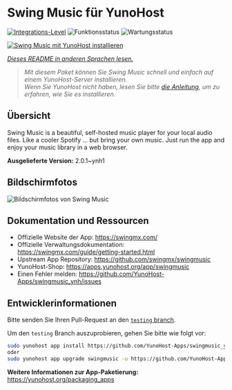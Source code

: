 <!--
N.B.: Diese README wurde automatisch von <https://github.com/YunoHost/apps/tree/master/tools/readme_generator> generiert.
Sie darf NICHT von Hand bearbeitet werden.
-->

# Swing Music für YunoHost

[![Integrations-Level](https://apps.yunohost.org/badge/integration/swingmusic)](https://ci-apps.yunohost.org/ci/apps/swingmusic/)
![Funktionsstatus](https://apps.yunohost.org/badge/state/swingmusic)
![Wartungsstatus](https://apps.yunohost.org/badge/maintained/swingmusic)

[![Swing Music mit YunoHost installieren](https://install-app.yunohost.org/install-with-yunohost.svg)](https://install-app.yunohost.org/?app=swingmusic)

*[Dieses README in anderen Sprachen lesen.](./ALL_README.md)*

> *Mit diesem Paket können Sie Swing Music schnell und einfach auf einem YunoHost-Server installieren.*  
> *Wenn Sie YunoHost nicht haben, lesen Sie bitte [die Anleitung](https://yunohost.org/install), um zu erfahren, wie Sie es installieren.*

## Übersicht

Swing Music is a beautiful, self-hosted music player for your local audio files. Like a cooler Spotify ... but bring your own music. Just run the app and enjoy your music library in a web browser.


**Ausgelieferte Version:** 2.0.1~ynh1

## Bildschirmfotos

![Bildschirmfotos von Swing Music](./doc/screenshots/screenshot.png)

## Dokumentation und Ressourcen

- Offizielle Website der App: <https://swingmx.com/>
- Offizielle Verwaltungsdokumentation: <https://swingmx.com/guide/getting-started.html>
- Upstream App Repository: <https://github.com/swingmx/swingmusic>
- YunoHost-Shop: <https://apps.yunohost.org/app/swingmusic>
- Einen Fehler melden: <https://github.com/YunoHost-Apps/swingmusic_ynh/issues>

## Entwicklerinformationen

Bitte senden Sie Ihren Pull-Request an den [`testing` branch](https://github.com/YunoHost-Apps/swingmusic_ynh/tree/testing).

Um den `testing` Branch auszuprobieren, gehen Sie bitte wie folgt vor:

```bash
sudo yunohost app install https://github.com/YunoHost-Apps/swingmusic_ynh/tree/testing --debug
oder
sudo yunohost app upgrade swingmusic -u https://github.com/YunoHost-Apps/swingmusic_ynh/tree/testing --debug
```

**Weitere Informationen zur App-Paketierung:** <https://yunohost.org/packaging_apps>
